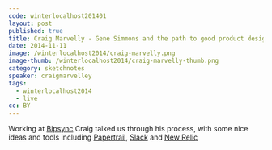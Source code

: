 ```yaml
---
code: winterlocalhost201401
layout: post
published: true
title: Craig Marvelly - Gene Simmons and the path to good product design
date: 2014-11-11
image: /winterlocalhost2014/craig-marvelly.png
image-thumb: /winterlocalhost2014/craig-marvelly-thumb.png
category: sketchnotes
speaker: craigmarvelley
tags:
  - winterlocalhost2014
  - live
cc: BY
---
```


Working at [Bipsync](https://bipsync.com/) Craig talked us through his process, with some nice ideas and tools including [Papertrail](https://papertrailapp.com/), [Slack](https://slack.com/) and [New Relic](http://newrelic.com/)
